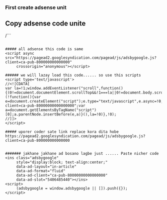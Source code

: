 ### First create adsense unit
## Copy adsense code unite
/``` <script async src="https://pagead2.googlesyndication.com/pagead/js/adsbygoogle.js?client=ca-pub-80000000000000000"
     crossorigin="anonymous"></script>
<ins class="adsbygoogle"
     style="display:block; text-align:center;"
     data-ad-layout="in-article"
     data-ad-format="fluid"
     data-ad-client="ca-pub-80000000000000000"
     data-ad-slot="5406485440"></ins>
<script>
     (adsbygoogle = window.adsbygoogle || []).push({});
</script>
```/

##### all adsense this code is same
<script async src="https://pagead2.googlesyndication.com/pagead/js/adsbygoogle.js?client=ca-pub-800000000000000"
     crossorigin="anonymous"></script>
     
###### we will lazay load this code...... so use this scripts
<script type='text/javascript'>
//<![CDATA[
var la=!1;window.addEventListener("scroll",function(){(0!=document.documentElement.scrollTop&&!1===la||0!=document.body.scrollTop&&!1===la)&&(!function(){var e=document.createElement("script");e.type="text/javascript",e.async=!0,e.src="https://pagead2.googlesyndication.com/pagead/js/adsbygoogle.js?client=ca-pub-80000000000000000";var a=document.getElementsByTagName("script")[0];a.parentNode.insertBefore(e,a)}(),la=!0)},!0);
//]]>
</script>

##### uporer coder sate link replace kora dita hobe
https://pagead2.googlesyndication.com/pagead/js/adsbygoogle.js?client=ca-pub-800000000000000


####### jakhane jakhane ad bosano lagbe just ...... Paste nicher code
<ins class="adsbygoogle"
     style="display:block; text-align:center;"
     data-ad-layout="in-article"
     data-ad-format="fluid"
     data-ad-client="ca-pub-80000000000000000"
     data-ad-slot="5406485440"></ins>
<script>
     (adsbygoogle = window.adsbygoogle || []).push({});
</script>
